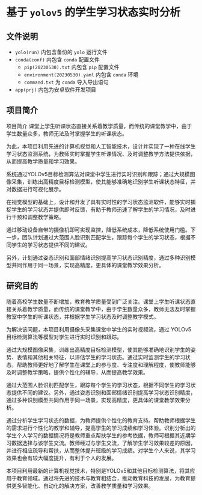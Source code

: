 # 基于 `yolov5` 的学生学习状态实时分析

## 文件说明

- `yolo(run)` 内包含备份的 `yolo` 运行文件
- `conda(conf)` 内包含 `conda` 配置文件
  - `pip(20230530).txt` 内包含 `pip` 配置文件
  - `environment(20230530).yaml` 内包含 `conda` 环境
  - `command.txt` 为 `conda` 导入导出语句
- `app(prj)` 内包为安卓软件开发项目

## 项目简介

项目简介	课堂上学生听课状态直接关系着教学质量，而传统的课堂教学中，由于学生数量众多，教师无法及时掌握学生的听课状态。

为此，本项目利用先进的计算机视觉和人工智能技术，设计并实现了一种在线学生学习状态监测系统，为教师实时掌握学生听课情况、及时调整教学方法提供依据，从而提高教学质量和学习效果。

系统通过YOLOv5目标检测算法对课堂中学生进行实时识别和跟踪；通过大规模图像采集，训练出高精度目标检测模型，使其能够准确地识别学生听课状态特征，并对数据进行可视化展示。

在视觉模型的基础上，设计和开发了具有实时性的学习状态监测软件，能够实时捕捉学生的学习状态并提供即时反馈，有助于教师迅速了解学生的学习情况，及时进行干预和调整教学策略。

通过移动设备自带的摄像机即可实现监控，降低系统成本，降低系统使用门槛。下一步，团队计划通过大范围人脸识别匹配学生，跟踪每个学生的学习状态，根据不同学生的学习状态提供不同的建议。

另外，计划通过姿态识别和面部情绪识别提高学习状态识别精度，通过多种识别模型共同作用于同一场景，实现高精度，更具体的课堂教学效果分析。

## 研究目的 

随着高校学生数量不断增加，教育教学质量受到广泛关注。课堂上学生听课状态直接关系着教学质量，而传统的课堂教学中，由于学生数量众多，教师无法及时掌握教室中学生的听课状态，并根据学生学习状态及时调整教学模式。

为解决该问题，本项目利用摄像头采集课堂中学生的实时视频流，通过 YOLOv5 目标检测算法等模型对学生进行实时识别和跟踪。

通过大规模图像采集，训练出高精度目标检测模型，使其能够准确地识别学生的姿势、表情和其他相关特征，以评估学生的学习状态。通过实时监测学生的学习状态，帮助教师更好地了解学生在课堂上的参与度、专注度和理解程度，使教师能够及时调整教学策略，提供个性化的辅导，从而提高教学效果。

通过大范围人脸识别匹配学生，跟踪每个学生的学习状态，根据不同学生的学习状态提供不同的建议。另外，通过姿态识别和面部情绪识别提高学习状态识别精度，通过多种识别模型共同作用于同一场景，实现高精度，更具体的课堂教学效果分析。

通过分析学生学习状态的数据，为教师提供个性化的教育支持。帮助教师根据学生的需求进行个性化的教学和辅导，提高学生的学习成绩和学习体验。识别分析出的学生个人学习的数据情况将是教师重点帮扶学生的参考依据，教师可根据其近期学习数据选择与该学生交流。教师经过与学生交流，了解学生学习效果较差的原因，并进行相应疏导和帮扶，从而整体提升班级的学习成绩。对学生个人来说，其学习效果也会有较大幅度提升，有利于个人的发展。

本项目利用最新的计算机视觉技术，特别是YOLOv5和其他目标检测算法，将其应用于教育领域。通过将先进的技术与教育相结合，推动教育科技的发展，为教育提供更多智能化、自动化的解决方案，改善教学质量和学习效果。


